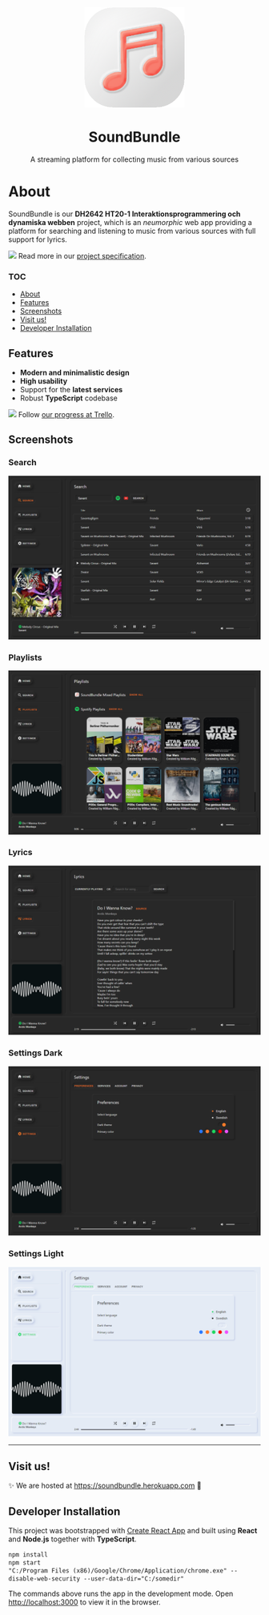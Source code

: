 <div align="center">
    <img src="src/images/soundBundle.png" width="200px"/>
    <h1>SoundBundle</h1>
    <p>A streaming platform for collecting music from various sources</p>
</div>



# About

SoundBundle is our **DH2642 HT20-1 Interaktionsprogrammering och dynamiska webben** project, which is an *neumorphic* web app providing a platform for searching and listening to music from various sources with full support for lyrics.

<span><img src="https://www.clipartmax.com/png/full/334-3344336_specification-for-wheat-grain-design-03-grain-harvest-specification-icon.png" width="25px"> Read more in our <a href="https://docs.google.com/document/d/1utB0_hyB3Sd4W2NWbWYI2HrTHzZCfNOXKaQLORdG7q4/edit?usp=sharing" target="_blank">project specification</a>.</span>



### TOC

* [About](#About)
* [Features](#Features)
* [Screenshots](#Screenshots)
* [Visit us!](#visit-us)
* [Developer Installation](#developer-installation)



## Features

- **Modern and minimalistic design**
- **High usability**
- Support for the **latest services**
- Robust **TypeScript** codebase

<span><img src="https://img.icons8.com/ios/452/trello.png" width="24px"> Follow <a href="https://trello.com/b/CBiWqL12" target="_blank">our progress at Trello</a>.</span>

## Screenshots

### Search

![Search](src/images/screenshots/search.png)

### Playlists

![Playlists](src/images/screenshots/playlists.png)

### Lyrics

![Lyrics](src/images/screenshots/lyrics.png)

### Settings Dark

![Settings Dark](src/images/screenshots/settings_1.png)

### Settings Light

![Settings Light](src/images/screenshots/settings_2.png)

---



## Visit us!

✨ We are hosted at https://soundbundle.herokuapp.com 🎉



## Developer Installation

This project was bootstrapped with [Create React App](https://github.com/facebook/create-react-app) and built using **React** and **Node.js** together with **TypeScript**.

```shell
npm install
npm start
"C:/Program Files (x86)/Google/Chrome/Application/chrome.exe" --disable-web-security --user-data-dir="C:/somedir"
```

The commands above runs the app in the development mode.
Open [http://localhost:3000](http://localhost:3000) to view it in the browser.